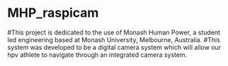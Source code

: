 # MHP_raspicam

#This project is dedicated to the use of Monash Human Power, a student led engineering based at Monash University, Melbourne, Australia. 
#This system was developed to be a digital camera system which will allow our hpv athlete to navigate through an integrated camera system. 
